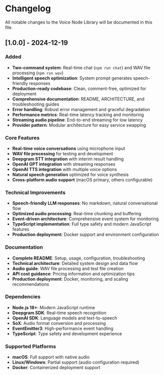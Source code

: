 # Changelog

All notable changes to the Voice Node Library will be documented in this file.

## [1.0.0] - 2024-12-19

### Added
- **Two-command system**: Real-time chat (`npm run chat`) and WAV file processing (`npm run wav`)
- **Intelligent speech optimization**: System prompt generates speech-friendly responses
- **Production-ready codebase**: Clean, comment-free, optimized for deployment
- **Comprehensive documentation**: README, ARCHITECTURE, and troubleshooting guides
- **Error handling**: Robust error management and graceful degradation
- **Performance metrics**: Real-time latency tracking and monitoring
- **Streaming audio pipeline**: End-to-end streaming for low latency
- **Provider pattern**: Modular architecture for easy service swapping

### Core Features
- **Real-time voice conversations** using microphone input
- **WAV file processing** for testing and development
- **Deepgram STT integration** with interim result handling
- **OpenAI GPT integration** with streaming responses
- **OpenAI TTS integration** with multiple voice options
- **Natural speech generation** optimized for voice synthesis
- **Cross-platform audio support** (macOS primary, others configurable)

### Technical Improvements
- **Speech-friendly LLM responses**: No markdown, natural conversational flow
- **Optimized audio processing**: Real-time chunking and buffering
- **Event-driven architecture**: Comprehensive event system for monitoring
- **TypeScript implementation**: Full type safety and modern JavaScript features
- **Production deployment**: Docker support and environment configuration

### Documentation
- **Complete README**: Setup, usage, configuration, troubleshooting
- **Technical architecture**: Detailed system design and data flow
- **Audio guide**: WAV file processing and test file creation
- **API cost guidance**: Pricing information and optimization tips
- **Production deployment**: Docker, monitoring, and scaling recommendations

### Dependencies
- **Node.js 18+**: Modern JavaScript runtime
- **Deepgram SDK**: Real-time speech recognition
- **OpenAI SDK**: Language models and text-to-speech
- **SoX**: Audio format conversion and processing
- **EventEmitter3**: High-performance event handling
- **TypeScript**: Type safety and development experience

### Supported Platforms
- **macOS**: Full support with native audio
- **Linux/Windows**: Partial support (audio configuration required)
- **Docker**: Containerized deployment support 